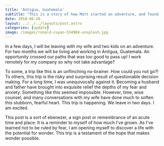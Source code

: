 ```yaml
---
title: 'Antigua, Guatemala'
subtitle: "This is a story of how Matt started an adventure, and found himself doing and saying things altogether unexpected"
date: 2018-06-28
layout: ../../../layouts/post.astro
categories: [update]
image: /images/ronald-cuyan-534984-unsplash.jpg
---
```

In a few days, I will be leaving with my wife and two kids on an adventure. For two months we will be living and working in Antigua, Guatemala. An opportunity crossed our paths that was too good to pass up! I work remotely for my company so why not take advantage?

To some, a trip like this is an unflinching no-brainer. How could you not go?! To others, this trip is the risky and surprising result of questionable decision making. For a long time, I was unequivocally against it. Becoming a husband and father have brought into exquisite relief the depths of my fear and anxiety. Something like this seemed impossible. However, time, wise counsel, and many conversations with my wife have done much to soften this stubborn, fearful heart. This trip is happening. We leave in two days. I am excited.

This post is a sort of ebenezer, a sign post or remembrance of an acute time and place. It is a reminder to myself of how much I've grown. As I've learned not to be ruled by fear, I am opening myself to discover a life with the potential for wonder. This trip is a testament of  the hope that makes wonder possible.
